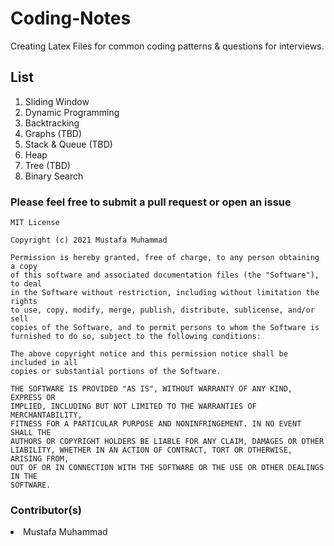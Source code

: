 # Coding-Notes
Creating Latex Files for common coding patterns &amp; questions for interviews.

## List
1. Sliding Window
2. Dynamic Programming
3. Backtracking
4. Graphs (TBD)
5. Stack & Queue (TBD)
6. Heap
7. Tree (TBD)
8. Binary Search

### Please feel free to submit a pull request or open an issue

```
MIT License

Copyright (c) 2021 Mustafa Muhammad

Permission is hereby granted, free of charge, to any person obtaining a copy
of this software and associated documentation files (the "Software"), to deal
in the Software without restriction, including without limitation the rights
to use, copy, modify, merge, publish, distribute, sublicense, and/or sell
copies of the Software, and to permit persons to whom the Software is
furnished to do so, subject to the following conditions:

The above copyright notice and this permission notice shall be included in all
copies or substantial portions of the Software.

THE SOFTWARE IS PROVIDED "AS IS", WITHOUT WARRANTY OF ANY KIND, EXPRESS OR
IMPLIED, INCLUDING BUT NOT LIMITED TO THE WARRANTIES OF MERCHANTABILITY,
FITNESS FOR A PARTICULAR PURPOSE AND NONINFRINGEMENT. IN NO EVENT SHALL THE
AUTHORS OR COPYRIGHT HOLDERS BE LIABLE FOR ANY CLAIM, DAMAGES OR OTHER
LIABILITY, WHETHER IN AN ACTION OF CONTRACT, TORT OR OTHERWISE, ARISING FROM,
OUT OF OR IN CONNECTION WITH THE SOFTWARE OR THE USE OR OTHER DEALINGS IN THE
SOFTWARE.
```

### Contributor(s)
<li>Mustafa Muhammad</li>
